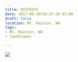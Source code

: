 ```yaml
---
title: DSCF8333
date: 2017-08-26T16:57:26-07:00
draft: false
location: Mt. Rainier, WA
tags:
- Mt. Rainier, WA
- landscapes

---
```

![](https://d17enza3bfujl8.cloudfront.net/DSCF8333.jpg)
